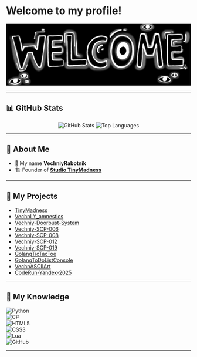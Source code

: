 # Welcome to my profile!

<p align="center">
  <img src="res/main.jpg" alt="Welcome to my profile!" />
</p>

---

## 📊 GitHub Stats

<p align="center">
  <img src="https://github-readme-stats.vercel.app/api?username=VechniyRabotnik&show_icons=true&count_private=true&title_color=a411e9&text_color=c9cacc&icon_color=2bbc8a&bg_color=1d1f21" alt="GitHub Stats" />
  <img src="https://github-readme-stats.vercel.app/api/top-langs/?username=VechniyRabotnik&hide=java,html,tex&title_color=a411e9&text_color=c9cacc&icon_color=2bbc8a&bg_color=1d1f21&langs_count=3" alt="Top Languages" />
</p>

---

## 👋 About Me

- 👤 My name **VechniyRabotnik**  
- 🏗️ Founder of **[Studio TinyMadness](https://tinymadness.online)**  

---

## 🚀 My Projects

- [TinyMadness](https://tinymadness.online)
- [VechnLY_amnestics](https://github.com/VechniyRabotnik/VechnLY_amnestics)  
- [Vechniy-Doorbust-System](https://github.com/VechniyRabotnik/Vechniy-Doorbust-System)  
- [Vechniy-SCP-006](https://github.com/VechniyRabotnik/Vechniy-SCP-006) 
- [Vechniy-SCP-008](https://github.com/VechniyRabotnik/Vechniy-SCP-008)  
- [Vechniy-SCP-012](https://github.com/VechniyRabotnik/Vechniy-SCP-012)  
- [Vechniy-SCP-019](https://github.com/VechniyRabotnik/Vechniy-SCP-019)
- [GolangTicTacToe](https://github.com/VechniyRabotnik/GolangTicTacToe)  
- [GolangToDoListConsole](https://github.com/VechniyRabotnik/GolangToDoListConsole)
- [VechnASCIIArt](https://github.com/VechniyRabotnik/VechnASCIIArt)  
- [CodeRun-Yandex-2025](https://github.com/VechniyRabotnik/CodeRun-Yandex-2025)  

---

## 🧠 My Knowledge

![Python](https://img.shields.io/badge/python-3670A0?style=for-the-badge&logo=python&logoColor=ffdd54)  
![C#](https://img.shields.io/badge/Csharp-3670A0?style=for-the-badge&logo=csharp&logoColor=ffdd54)  
![HTML5](https://img.shields.io/badge/HTML-E34F26?logo=html5&logoColor=fff&style=for-the-badge)  
![CSS3](https://img.shields.io/badge/CSS3-1572B6?logo=css3&logoColor=white&style=for-the-badge)  
![Lua](https://img.shields.io/badge/Lua-1572B6?logo=lua&logoColor=white&style=for-the-badge)  
![GitHub](https://img.shields.io/badge/github-181717?logo=github&logoColor=white&style=for-the-badge)  

---
